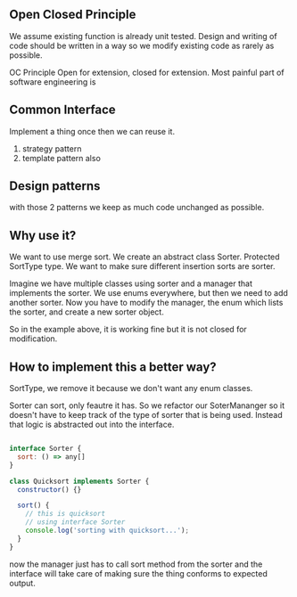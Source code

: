 ## Open Closed Principle

We assume existing function is already unit tested. Design and writing of code should be written in a way so we modify existing code as rarely as possible.

OC Principle
Open for extension, closed for extension. Most painful part of software engineering is 

## Common Interface
Implement a thing once then we can reuse it.

1. strategy pattern
2. template pattern also

## Design patterns
with those 2 patterns we keep as much code unchanged as possible.

## Why use it?

We want to use merge sort. We create an abstract class Sorter. Protected SortType type. We want to make sure different insertion sorts are sorter. 

Imagine we have multiple classes using sorter and a manager that implements the sorter. We use enums everywhere, but then we need to add another sorter.
Now you have to modify the manager, the enum which lists the sorter, and create a new sorter object.

So in the example above, it is working fine but it is not closed for modification.

## How to implement this a better way?

SortType, we remove it because we don't want any enum classes.

Sorter can sort, only feautre it has. So we refactor our SoterMananger so it doesn't have to keep track of the type of sorter that is being used. Instead that logic is abstracted out into the interface.

```js

interface Sorter {
  sort: () => any[]
}

class Quicksort implements Sorter {
  constructor() {}

  sort() {
    // this is quicksort
    // using interface Sorter
    console.log('sorting with quicksort...');
  }
} 
```

now the manager just has to call sort method from the sorter and the interface will take care of making sure the thing conforms to expected output.


